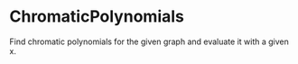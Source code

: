 # ChromaticPolynomials

Find chromatic polynomials for the given graph and evaluate it with a given x.
